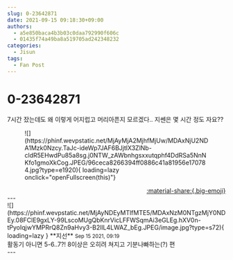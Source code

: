 ```yaml
---
slug: 0-23642871
date: 2021-09-15 09:18:30+09:00
authors:
  - a5e850baca4b3b03c0daa792990f606c
  - 01435f74a49ba8a519705ad242348232
categories:
  - Jisun
tags:
  - Fan Post
---
```


# 0-23642871

<div class="post-container" markdown="1">
<div class="content-container md-sidebar__scrollwrap" markdown="1">

7시간 잤는데도 왜 이렇게 어지럽고 머리아픈지 모르겠다.. 지쎈은 몇 시간 정도 자요??
<figure markdown="1">
![](https://phinf.wevpstatic.net/MjAyMjA2MjhfMjUw/MDAxNjU2NDA1Mzk0Nzcy.TaJc-ideWp7JAF6BJjtlX3ZlNb-cldR5EHwdPu85a8sg.j0NTW_zAWbnhgsxxutqphf4DdRSa5NnNKfo1gmoXkCog.JPEG/96ceca8266394ff0886c41a81956e170784.jpg?type=e1920){ loading=lazy onclick="openFullscreen(this)"}
</figure>


</div>
</div>

<div style="text-align: right;" markdown="1">
<a href="https://weverse.io/fromis9/fanpost/0-23642871" style="text-align: right;">:material-share:{.big-emoji}</a>
</div>
---

<div class="comments-container md-sidebar__scrollwrap" markdown="1">
<div class="comment" markdown="1">
<div class='id-container' markdown="1">
![](https://phinf.wevpstatic.net/MjAyNDEyMTlfMTE5/MDAxNzM0NTgzMjY0NDEy.08FClE9gxLY-99LscoMUgQbKnrVicLFFWSqmAi3eGLEg.hXV0n-tPyoIqjwYMPRrQ8Zn9aHvy3-B2llL4LWAZ_bEg.JPEG/image.jpg?type=s72){ loading=lazy }
**<span class="artist">지선</span>** <small>Sep 15 2021, 09:19</small><br>
</div>
<div class='comment-body' markdown="1">
활동기 아니면 5-6..7?! 8이상은 오히려 쳐지고 기분나빠하는(?) 편
</div>
</div>
</div>
---
